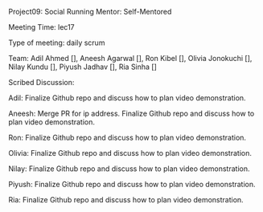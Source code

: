 
Project09: Social Running Mentor: Self-Mentored

Meeting Time: lec17

Type of meeting: daily scrum

Team: Adil Ahmed [], Aneesh Agarwal [], Ron Kibel [], Olivia Jonokuchi [], Nilay Kundu [], Piyush Jadhav [], Ria Sinha []

Scribed Discussion: 

Adil: Finalize Github repo and discuss how to plan video demonstration.

Aneesh: Merge PR for ip address. Finalize Github repo and discuss how to plan video demonstration.

Ron: Finalize Github repo and discuss how to plan video demonstration.

Olivia: Finalize Github repo and discuss how to plan video demonstration.

Nilay: Finalize Github repo and discuss how to plan video demonstration.

Piyush: Finalize Github repo and discuss how to plan video demonstration.

Ria: Finalize Github repo and discuss how to plan video demonstration.

